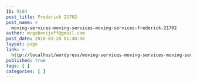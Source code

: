 ```yaml
---
ID: 9184
post_title: Frederick 21702
post_name: >
  moving-services-moving-services-moving-services-frederick-21702
author: mrgabonijeff@gmail.com
post_date: 2018-03-28 01:48:46
layout: page
link: >
  http://localhost/wordpress/moving-services-moving-services-moving-services-frederick-21702/
published: true
tags: [ ]
categories: [ ]
---
```

